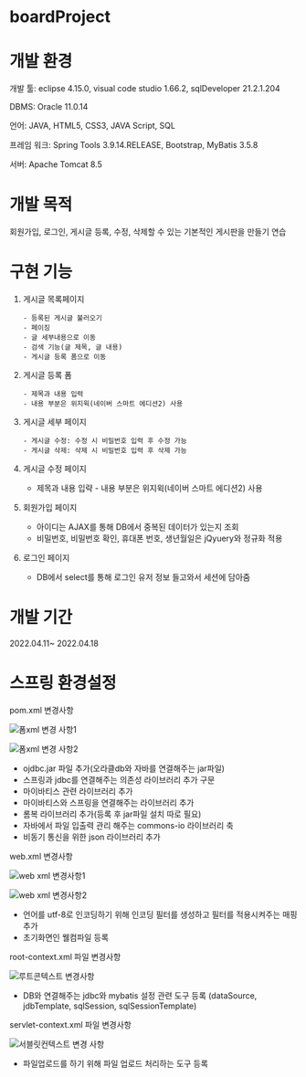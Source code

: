 # boardProject



# 개발 환경

개발 툴: eclipse 4.15.0, visual code studio 1.66.2, sqlDeveloper 21.2.1.204

DBMS: Oracle 11.0.14

언어: JAVA, HTML5, CSS3, JAVA Script, SQL

프레임 워크: Spring Tools 3.9.14.RELEASE, Bootstrap, MyBatis 3.5.8

서버: Apache Tomcat 8.5




# 개발 목적
	
회원가입, 로그인, 게시글 등록, 수정, 삭제할 수 있는 기본적인 게시판을 만들기 연습


# 구현 기능
1. 게시글 목록페이지 

       - 등록된 게시글 불러오기
       - 페이징
       - 글 세부내용으로 이동
       - 검색 기능(글 제목, 글 내용)
       - 게시글 등록 폼으로 이동
    
2. 게시글 등록 폼

       - 제목과 내용 입력
       - 내용 부분은 위지윅(네이버 스마트 에디션2) 사용

3. 게시글 세부 페이지

       - 게시글 수정: 수정 시 비밀번호 입력 후 수정 가능
       - 게시글 삭제: 삭제 시 비밀번호 입력 후 삭제 가능

4. 게시글 수정 페이지

	- 제목과 내용 입략 - 내용 부분은 위지윅(네이버 스마트 에디션2) 사용

5. 회원가입 페이지

	- 아이디는 AJAX를 통해 DB에서 중복된 데이터가 있는지 조회
	- 비밀번호, 비밀번호 확인, 휴대폰 번호, 생년월일은 jQyuery와 정규화 적용

6. 로그인 페이지

	- DB에서 select를 통해 로그인 유저 정보 들고와서 세션에 담아줌


# 개발 기간

 2022.04.11~ 2022.04.18


# 스프링 환경설정
pom.xml 변경사항

![폼xml 변경 사항1](https://user-images.githubusercontent.com/98066327/163905302-6193a0ca-d046-4296-8d53-0924a7520e49.PNG)

![폼xml 변경 사항2](https://user-images.githubusercontent.com/98066327/163906261-3f814a93-ad98-40a0-890b-d82c0eb85580.PNG)

- ojdbc.jar 파일 추가(오라클db와 자바를 연결해주는 jar파일)
- 스프링과 jdbc를 연결해주는 의존성 라이브러리 추가 구문
- 마이바티스 관련 라이브러리 추가
- 마이바티스와 스프링을 연결해주는 라이브러리 추가
- 롬복 라이브러리 추가(등록 후 jar파일 설치 따로 필요)
- 자바에서 파일 입출력 관리 해주는 commons-io 라이브러리 축
- 비동기 통신을 위한 json 라이브러리 추가


web.xml 변경사항

![web xml 변경사항1](https://user-images.githubusercontent.com/98066327/163906491-ef1c4923-25e5-423f-b681-3bbfa3871945.PNG)

![web xml 변경사항2](https://user-images.githubusercontent.com/98066327/163906793-58703c79-479c-4fbe-b48e-7b0de4b5fb83.PNG)

- 언어를 utf-8로 인코딩하기 위해 인코딩 필터를 생성하고 필터를 적용시켜주는 매핑 추가
- 초기화면인 웰컴파일 등록


root-context.xml 파일 변경사항

![루트콘텍스트 변경사항](https://user-images.githubusercontent.com/98066327/163906883-3e95d8bb-a21c-4fab-b23c-382d1a93b38f.PNG)

- DB와 연결해주는 jdbc와 mybatis 설정 관련 도구 등록
   (dataSource, jdbTemplate, sqlSession, sqlSessionTemplate)


servlet-context.xml 파일 변경사항

![서블릿컨텍스트 변경 사항](https://user-images.githubusercontent.com/98066327/163907300-683f6e8a-bca2-4354-b69d-1b549d589fab.PNG)

- 파일업로드를 하기 위해 파일 업로드 처리하는 도구 등록

